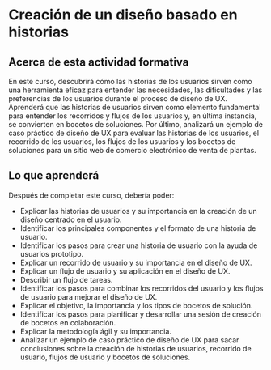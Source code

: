 # Creación de un diseño basado en historias

## Acerca de esta actividad formativa

En este curso, descubrirá cómo las historias de los usuarios sirven como una herramienta eficaz para entender las necesidades, las dificultades y las preferencias de los usuarios durante el proceso de diseño de UX. Aprenderá que las historias de usuarios sirven como elemento fundamental para entender los recorridos y flujos de los usuarios y, en última instancia, se convierten en bocetos de soluciones. Por último, analizará un ejemplo de caso práctico de diseño de UX para evaluar las historias de los usuarios, el recorrido de los usuarios, los flujos de los usuarios y los bocetos de soluciones para un sitio web de comercio electrónico de venta de plantas.

## Lo que aprenderá

Después de completar este curso, debería poder:

- Explicar las historias de usuarios y su importancia en la creación de un diseño centrado en el usuario.
- Identificar los principales componentes y el formato de una historia de usuario.
- Identificar los pasos para crear una historia de usuario con la ayuda de usuarios prototipo.
- Explicar un recorrido de usuario y su importancia en el diseño de UX.
- Explicar un flujo de usuario y su aplicación en el diseño de UX.
- Describir un flujo de tareas.
- Identificar los pasos para combinar los recorridos del usuario y los flujos de usuario para mejorar el diseño de UX.
- Explicar el objetivo, la importancia y los tipos de bocetos de solución.
- Identificar los pasos para planificar y desarrollar una sesión de creación de bocetos en colaboración.
- Explicar la metodología ágil y su importancia.
- Analizar un ejemplo de caso práctico de diseño de UX para sacar conclusiones sobre la creación de historias de usuarios, recorrido de usuario, flujos de usuario y bocetos de soluciones.


